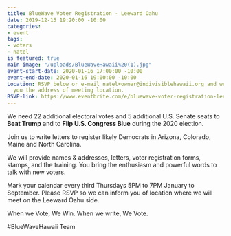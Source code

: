 ```yaml
---
title: BlueWave Voter Registration - Leeward Oahu
date: 2019-12-15 19:20:00 -10:00
categories:
- event
tags:
- voters
- natel
is featured: true
main-image: "/uploads/BlueWaveHawaii%20(1).jpg"
event-start-date: 2020-01-16 17:00:00 -10:00
event-end-date: 2020-01-16 19:00:00 -10:00
Location: RSVP below or e-mail natel+owner@indivisiblehawaii.org and we will send
  you the address of meeting location.
RSVP-link: https://www.eventbrite.com/e/bluewave-voter-registration-leeward-oahu-tickets-86297727827
---
```


We need 22 additional electoral votes and 5 additional U.S. Senate seats to **Beat Trump** and to **Flip U.S. Congress Blue** during the 2020 election.

Join us to write letters to register likely Democrats in Arizona, Colorado, Maine and North Carolina.  

We will provide names & addresses, letters, voter registration forms, stamps, and the training. You bring the enthusiasm and powerful words to talk with new voters.

Mark your calendar every third Thursdays 5PM to 7PM January to September.  Please RSVP so we can inform you of location where we will meet on the Leeward Oahu side.  

When we Vote, We Win. 
When we write, We Vote.

#BlueWaveHawaii Team